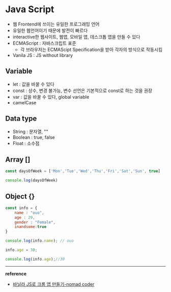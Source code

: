 # Java Script
- 웹 Frontend에 쓰이는 유일한 프로그래밍 언어
- 유일한 웹언어이기 때문에 발전이 빠르다
- interactive한 웹사이트, 웹앱, 모바일 앱, 데스크톱 앱을 만들 수 있다
- ECMAScript : 자바스크립트 표준
    - 각 브라우저는 ECMAScipt Specification을 받아 각자의 방식으로 작동시킴
- Vanila JS :  JS without library

## Variable
- let : 값을 바꿀 수 있다
- const : 상수, 변경 불가능, 변수 선언은 기본적으로 const로 하는 것을 권장
- var : 값을 바꿀 수 있다, global variable
- camelCase

## Data type
- String : 문자열, ""
- Boolean :  true, false 
- Float : 소수점

## Array []
```javascript
const daysOfWeek = ['Mon','Tue','Wed','Thu','Fri','Sat','Sun', true]

console.log(daysOfWeek)
```

## Object {}
``` javascript
const info = {
    name : "ouo",
    age : 29,
    gender : "Female",
    inandsome:true
}

console.log(info.name); // ouo

info.age = 30;

console.log(info.age);//30
```

---
__reference__
- [바닐라 JS로 크롬 앱 만들기-nomad coder](https://nomadcoders.co/javascript-for-beginners/lobby)